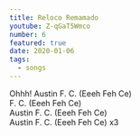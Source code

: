 ```yaml
---
title: Reloco Remamado
youtube: Z-qGaT5Wmco
number: 6
featured: true
date: 2020-01-06
tags:
  - songs
---
```


Ohhh! Austin F. C. (Eeeh Feh Ce) <br>
F. C. (Eeeh Feh Ce) <br>
Austin F. C. (Eeeh Feh Ce) <br>
Austin F. C. (Eeeh Feh Ce) x3